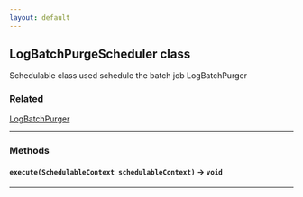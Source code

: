 ```yaml
---
layout: default
---
```

## LogBatchPurgeScheduler class

Schedulable class used schedule the batch job LogBatchPurger

### Related

[LogBatchPurger](/log-management/LogBatchPurger.md)

---
### Methods
#### `execute(SchedulableContext schedulableContext)` → `void`
---
